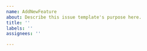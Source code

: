 ```yaml
---
name: AddNewFeature
about: Describe this issue template's purpose here.
title: ''
labels: ''
assignees: ''

---
```



